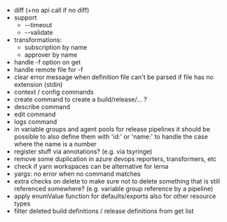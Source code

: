 - diff (+no api call if no diff)
- support
  - --timeout
  - --validate
- transformations:
  - subscription by name
  - approver by name
- handle -f option on get
- handle remote file for -f
- clear error message when definition file can't be parsed if file has no extension (stdin)
- context / config commands
- create command to create a build/release/... ?
- describe command
- edit command
- logs command
- in variable groups and agent pools for release pipelines it should be possible to also define them with 'id:' or 'name:' to handle the case where the name is a number
- register stuff via annotations? (e.g. via tsyringe)
- remove some duplication in azure devops reporters, transformers, etc
- check if yarn workspaces can be alternative for lerna
- yargs: no error when no command matches
- extra checks on delete to make sure not to delete something that is still referenced somewhere? (e.g. variable group reference by a pipeline)
- apply enumValue function for defaults/exports also for other resource types
- filter deleted build definitions / release definitions from get list
